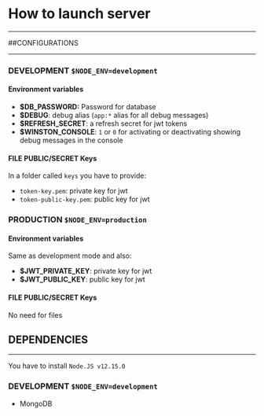 # How to launch server
****************************

##CONFIGURATIONS
********************

### DEVELOPMENT `$NODE_ENV=development`
#### Environment variables
- **$DB_PASSWORD:** Password for database  
- **$DEBUG**: debug alias (`app:*` alias for all debug messages)  
- **$REFRESH_SECRET**: a refresh secret for jwt tokens  
- **$WINSTON_CONSOLE**: `1` or `0` for activating or deactivating showing debug messages in the console  
#### FILE PUBLIC/SECRET Keys
In a folder called `keys` you have to provide:  
- `token-key.pem`: private key for jwt
- `token-public-key.pem`: public key for jwt

### PRODUCTION `$NODE_ENV=production`
#### Environment variables
Same as development mode and also:
- **$JWT_PRIVATE_KEY**: private key for jwt  
- **$JWT_PUBLIC_KEY**: public key for jwt

#### FILE PUBLIC/SECRET Keys
No need for files

## DEPENDENCIES
********************
You have to install `Node.JS v12.15.0`

### DEVELOPMENT `$NODE_ENV=development`
- MongoDB
